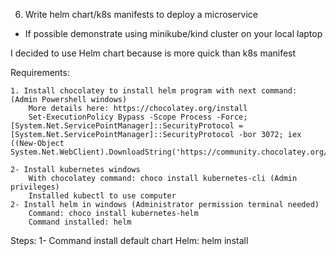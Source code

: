 6) Write helm chart/k8s manifests to deploy a microservice
- If possible demonstrate using minikube/kind cluster on your local laptop

I decided to use Helm chart because is more quick than k8s manifest

Requirements:

    1. Install chocolatey to install helm program with next command: (Admin Powershell windows)
        More details here: https://chocolatey.org/install
        Set-ExecutionPolicy Bypass -Scope Process -Force; [System.Net.ServicePointManager]::SecurityProtocol = [System.Net.ServicePointManager]::SecurityProtocol -bor 3072; iex ((New-Object System.Net.WebClient).DownloadString('https://community.chocolatey.org/install.ps1'))

    2- Install kubernetes windows 
        With chocolatey command: choco install kubernetes-cli (Admin privileges)
        Installed kubectl to use computer
    2- Install helm in windows (Administrator permission terminal needed)
        Command: choco install kubernetes-helm
        Command installed: helm
    
Steps:
    1- Command install default chart Helm: 
        helm install


